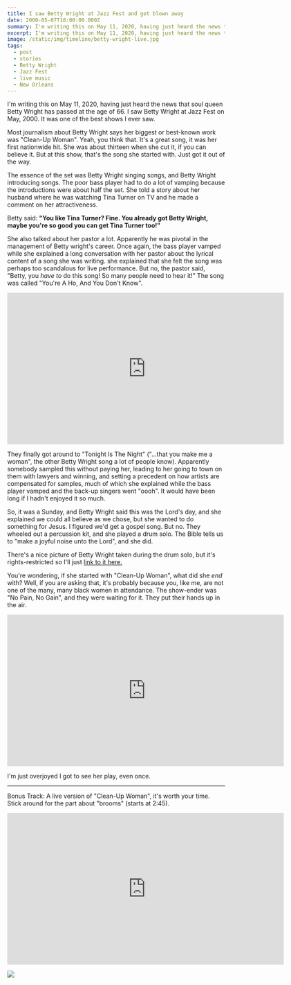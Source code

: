 ```yaml
---
title: I saw Betty Wright at Jazz Fest and got blown away
date: 2000-05-07T16:00:00.000Z
summary: I'm writing this on May 11, 2020, having just heard the news that soul queen Betty Wright has passed at the age of 66. I saw Betty Wright at Jazz Fest on May, 2000. It was one of the best shows I ever saw.
excerpt: I'm writing this on May 11, 2020, having just heard the news that soul queen Betty Wright has passed at the age of 66. I saw Betty Wright at Jazz Fest on May, 2000. It was one of the best shows I ever saw.
image: /static/img/timeline/betty-wright-live.jpg
tags:
  - post
  - stories
  - Betty Wright
  - Jazz Fest
  - live music
  - New Orleans
---
```

I'm writing this on May 11, 2020, having just heard the news that soul queen Betty Wright has passed at the age of 66. I saw Betty Wright at Jazz Fest on May, 2000. It was one of the best shows I ever saw.

Most journalism about Betty Wright says her biggest or best-known work was "Clean-Up Woman". Yeah, you think that. It's a great song, it was her first nationwide hit. She was about thirteen when she cut it, if you can believe it. But at this show, that's the song she started with. Just got it out of the way.

The essence of the set was Betty Wright singing songs, and Betty Wright introducing songs. The poor bass player had to do a lot of vamping because the introductions were about half the set. She told a story about her husband where he was watching Tina Turner on TV and he made a comment on her attractiveness.

Betty said: __"You like Tina Turner? Fine. You already got Betty Wright, maybe you're so good you can get Tina Turner too!"__

She also talked about her pastor a lot. Apparently he was pivotal in the management of Betty wright's career. Once again, the bass player vamped while she explained a long conversation with her pastor about the lyrical content of a song she was writing. she explained that she felt the song was perhaps too scandalous for live performance. But no, the pastor said, "Betty, you *have to* do this song! So many people need to hear it!" The song was called "You're A Ho, And You Don't Know".

<iframe width="640" height="350" src="https://www.youtube.com/embed/mo35dojkWFk" frameborder="0" allow="accelerometer; autoplay; encrypted-media; gyroscope; picture-in-picture" allowfullscreen></iframe>

They finally got around to "Tonight Is The Night" ("...that you make me a woman", the other Betty Wright song a lot of people know). Apparently somebody sampled this without paying her, leading to her going to town on them with lawyers and winning, and setting a precedent on how artists are compensated for samples, much of which she explained while the bass player vamped and the back-up singers went "oooh". It would have been long if I hadn't enjoyed it so much.

So, it was a Sunday, and Betty Wright said this was the Lord's day, and she explained we could all believe as we chose, but she wanted to do something for Jesus. I figured we'd get a gospel song. But no. They wheeled out a percussion kit, and she played a drum solo. The Bible tells us to "make a joyful noise unto the Lord", and she did.

There's a nice picture of Betty Wright taken during the drum solo, but it's rights-restricted so I'll just [link to it here.](https://www.gettyimages.fi/detail/news-photo/singer-betty-wright-performs-on-stage-at-the-new-orleans-news-photo/90109322)

You're wondering, if she started with "Clean-Up Woman", what did she *end* with? Well, if you are asking that, it's probably because you, like me, are not one of the many, many black women in attendance. The show-ender was "No Pain, No Gain", and they were waiting for it. They put their hands up in the air.

<iframe width="640" height="350" src="https://www.youtube.com/embed/orYYFJ_ymLc" frameborder="0" allow="accelerometer; autoplay; encrypted-media; gyroscope; picture-in-picture" allowfullscreen></iframe>

I'm just overjoyed I got to see her play, even once.

---

Bonus Track: A live version of "Clean-Up Woman", it's worth your time. Stick around for the part about "brooms" (starts at 2:45).

<iframe width="640" height="350" src="https://www.youtube.com/embed/r0ssMVL9I1Q" frameborder="0" allow="accelerometer; autoplay; encrypted-media; gyroscope; picture-in-picture" allowfullscreen></iframe>

![](/static/img/timeline/betty-wright-live.jpg)